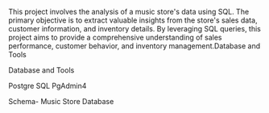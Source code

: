 This project involves the analysis of a music store's data using SQL. The primary objective is to extract valuable insights from the store's sales data, customer information, and inventory details. By leveraging SQL queries, this project aims to provide a comprehensive understanding of sales performance, customer behavior, and inventory management.Database and Tools

Database and Tools

Postgre SQL
PgAdmin4

Schema- Music Store Database

